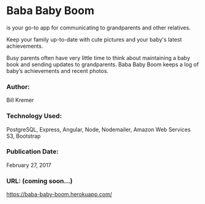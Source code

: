 # Baba Baby Boom
is your go-to app for communicating to grandparents and other relatives.

Keep your family up-to-date with cute pictures and your baby's latest achievements.

Busy parents often have very little time to think about maintaining a baby book and sending updates to grandparents. Baba Baby Boom keeps a log of baby’s achievements and recent photos.



### Author:
Bill Kremer

### Technology Used:
PostgreSQL, Express, Angular, Node, Nodemailer, Amazon Web Services S3, Bootstrap

### Publication Date:
February 27, 2017

### URL: (coming soon...)
https://baba-baby-boom.herokuapp.com/
